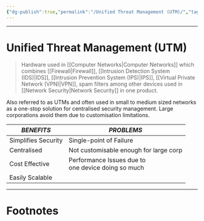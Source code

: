 ```yaml
---
{"dg-publish":true,"permalink":"/Unified Threat Management (UTM)/","tags":["Academics"]}
---
```



---
# Unified Threat Management (UTM)
> Hardware used in [[Computer Networks\|Computer Networks]] which combines [[Firewall\|Firewall]], [[Intrusion Detection System (IDS)\|IDS]], [[Intrusion Prevention System (IPS)\|IPS]], [[Virtual Private Network (VPN)\|VPN]], spam filters among other devices used in [[Network Security\|Network Security]] in one product.

Also referred to as UTMs and often used in small to medium sized networks as a one-stop solution for centralised security management. Large corporations avoid them due to customisation limitations. 

| *BENEFITS*          | *PROBLEMS*                                             |
| ------------------- | ------------------------------------------------------ |
| Simplifies Security | Single-point of Failure                                |
| Centralised         | Not customisable enough for large corp                 |
| Cost Effective      | Performance Issues due to <br>one device doing so much |
| Easily Scalable     |                                                        |

---
# Footnotes